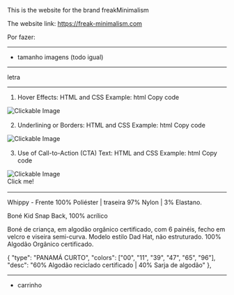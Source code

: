 This is the website for the brand freakMinimalism

The website link: https://freak-minimalism.com


Por fazer:

------------------------------------------

- tamanho imagens (todo igual)

------------------------------------------

letra

------------------------------------------

1. Hover Effects:
HTML and CSS Example:
html
Copy code
<!DOCTYPE html>
<html lang="en">
<head>
  <meta charset="UTF-8">
  <meta name="viewport" content="width=device-width, initial-scale=1.0">
  <style>
    .clickable-image {
      position: relative;
      display: inline-block;
    }

    .clickable-image:hover {
      cursor: pointer;
      /* Add your preferred hover effects, like changing color or adding shadow */
    }
  </style>
</head>
<body>

<div class="clickable-image">
  <img src="your-image.jpg" alt="Clickable Image">
</div>

</body>
</html>

2. Underlining or Borders:
HTML and CSS Example:
html
Copy code
<!DOCTYPE html>
<html lang="en">
<head>
  <meta charset="UTF-8">
  <meta name="viewport" content="width=device-width, initial-scale=1.0">
  <style>
    .clickable-image {
      position: relative;
      display: inline-block;
      border-bottom: 2px solid transparent; /* Initial border is transparent */
      transition: border-color 0.3s; /* Add a smooth transition effect */
    }

    .clickable-image:hover {
      cursor: pointer;
      border-color: #007bff; /* Change border color on hover */
    }
  </style>
</head>
<body>

<div class="clickable-image">
  <img src="your-image.jpg" alt="Clickable Image">
</div>

</body>
</html>

3. Use of Call-to-Action (CTA) Text:
HTML and CSS Example:
html
Copy code
<!DOCTYPE html>
<html lang="en">
<head>
  <meta charset="UTF-8">
  <meta name="viewport" content="width=device-width, initial-scale=1.0">
  <style>
    .clickable-image {
      position: relative;
      display: inline-block;
    }

    .cta-text {
      position: absolute;
      top: 50%;
      left: 50%;
      transform: translate(-50%, -50%);
      color: #ffffff; /* Set text color */
      font-size: 18px; /* Set font size */
      text-align: center;
      opacity: 0; /* Initially hidden */
      transition: opacity 0.3s; /* Add a smooth transition effect */
    }

    .clickable-image:hover .cta-text {
      opacity: 1; /* Show text on hover */
    }
  </style>
</head>
<body>

<div class="clickable-image">
  <img src="your-image.jpg" alt="Clickable Image">
  <div class="cta-text">Click me!</div>
</div>

</body>
</html>

------------------------------------------

Whippy - Frente  100%  Poliéster  |  traseira  97%  Nylon | 3%  Elastano.

Boné Kid Snap Back, 100% acrílico

Boné de criança, em algodão orgânico certificado, com 6 painéis, fecho em velcro e viseira semi-curva. Modelo estilo Dad Hat, não estruturado. 100% Algodão Orgânico certificado.

{
            "type": "PANAMÁ CURTO",
            "colors": ["00", "11", "39", "47", "65", "96"],
            "desc": "60%  Algodão  reciclado  certificado  |  40%  Sarja  de  algodão"
        },

------------------------------------------

- carrinho
